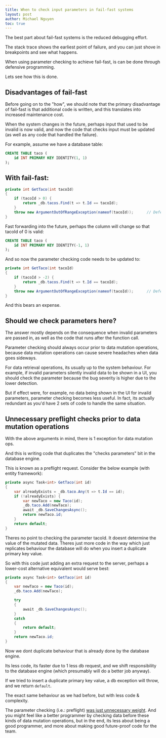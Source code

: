 ```yaml
---
title: When to check input parameters in fail-fast systems
layout: post
author: Michael Nguyen
toc: true
---
```

The best part about fail-fast systems is the reduced debugging effort.

The stack trace shows the earliest point of failure, and you can just shove in breakpoints and see what happens.

When using parameter checking to achieve fail-fast, is can be done through defensive programming.

Lets see how this is done.

## Disadvantages of fail-fast
Before going on to the "how", we should note that the primary disadvantage of fail-fast is that additional code is written, and this translates into increased maintenance cost.

When the system changes in the future, perhaps input that used to be invalid is now valid, and now the code that checks input must be updated (as well as any code that handled the failure).

For example, assume we have a database table:

```sql
CREATE TABLE taco (
	id INT PRIMARY KEY IDENTITY(1, 1)
);
```

## With fail-fast:

```c#
private int GetTaco(int tacoId)
{
	if (tacoId > 0) {
		return _db.tacos.Find(t => t.Id == tacoId);
	}
	throw new ArgumentOutOfRangeException(nameof(tacoId));		// Defensively programming here - we assume default will NOT be handled downstream
}
```

Fast forwarding into the future, perhaps the column will change so that tacoId of 0 is valid:
```sql
CREATE TABLE taco (
	id INT PRIMARY KEY IDENTITY(-1, 1)
);
```

And so now the parameter checking code needs to be updated to:

```c#
private int GetTaco(int tacoId)
{
	if (tacoId > -2) {
		return _db.tacos.Find(t => t.Id == tacoId);
	}
	throw new ArgumentOutOfRangeException(nameof(tacoId));		// Defensively programming here - we assume default will NOT be handled downstream
}
```

And this bears an expense.

## Should we check parameters here?
The answer mostly depends on the consequence when invalid parameters are passed in, as well as the code that runs after the function call.

Parameter checking should always occur prior to data mutation operations, because data mutation operations can cause severe headaches when data goes sideways.

For data retrieval operations, its usually up to the system behaviour. For example, if invalid parameters silently invalid data to be shown in a UI, you should check the parameter because the bug severity is higher due to the lower detection.

But if effect were, for example, no data being shown in the UI for invaild parameters, parameter checking becomes less useful. In fact, its actually redundant as you'd have 2 sets of code to handle the same situation.

## Unnecessary preflight checks prior to data mutation operations
With the above arguments in mind, there is 1 exception for data mutation ops.

And this is writing code that duplicates the "checks parameters" bit in the database engine.

This is known as a preflight request. Consider the below example (with entity framework):

```c#
private async Task<int> GetTaco(int id)
{
	var alreadyExists = _db.taco.Any(t => t.Id == id);
	if (!alreadyExists) {
		var newTaco = new Taco(id);
		_db.taco.Add(newTaco);
		await _db.SaveChangesAsync();
		return newTaco.id;
	}
	return default;
}
```

Theres no point to checking the parameter tacoId. It doesnt determine the value of the mutated data. Theres just more code in the way which just replicates behaviour the database will do when you insert a duplicate primary key value.

So with this code just adding an extra request to the server, perhaps a lower-cost alternative equivalent would serve best:

```c#
private async Task<int> GetTaco(int id)
{
	var newTaco = new Taco(id);
	_db.taco.Add(newTaco);

	try
	{
		await _db.SaveChangesAsync();
	}
	catch
	{
		return default;
	}
	return newTaco.id;
}
```

Now we dont duplicate behaviour that is already done by the database engine.

Its less code, its faster due to 1 less db request, and we shift responsibility to the database engine (which presumably will do a better job anyway).

If we tried to insert a duplicate primary key value, a db exception will throw, and we return `default`.

The exact same behaviour as we had before, but with less code & complexity.

The parameter checking (i.e.: preflight) [was just unnecessary weight](https://softwareengineering.stackexchange.com/a/378671). And you might feel like a better programmer by checking data before these kinds of data mutation operations, but in the end, its less about being a good programmer, and more about making good future-proof code for the team.
